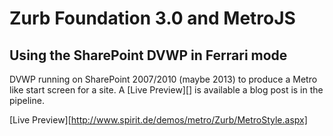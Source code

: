 # Zurb Foundation 3.0 and MetroJS
## Using the SharePoint DVWP in Ferrari mode

DVWP running on SharePoint 2007/2010 (maybe 2013) to produce a Metro like start screen for a site.
A [Live Preview][] is available a blog post is in the pipeline.


[Live Preview][http://www.spirit.de/demos/metro/Zurb/MetroStyle.aspx]